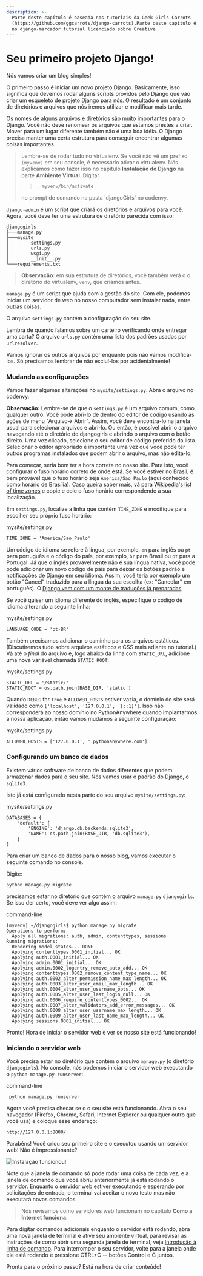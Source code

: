 ```yaml
---
description: >-
  Parte deste capítulo é baseada nos tutoriais da Geek Girls Carrots
  (https://github.com/ggcarrots/django-carrots).Parte deste capítulo é baseado
  no django-marcador tutorial licenciado sobre Creative
---
```


# Seu primeiro projeto Django!

Nós vamos criar um blog simples!

O primeiro passo é iniciar um novo projeto Django. Basicamente, isso significa que devemos rodar alguns scripts providos pelo Django que vão criar um esqueleto de projeto Django para nós. O resultado é um conjunto de diretórios e arquivos que nós iremos utilizar e modificar mais tarde.

Os nomes de alguns arquivos e diretórios são muito importantes para o Django. Você não deve renomear os arquivos que estamos prestes a criar. Mover para um lugar diferente também não é uma boa idéia. O Django precisa manter uma certa estrutura para conseguir encontrar algumas coisas importantes.

> Lembre-se de rodar tudo no virtualenv. Se você não vê um prefixo `(myvenv)` em seu console, é necessário ativar o virtualenv. Nós explicamos como fazer isso no capítulo **Instalação do Django** na parte **Ambiente Virtual**. Digitar 
>
> > ```text
> > . myvenv/bin/activate
> > ```
>
>  no prompt de comando na pasta 'djangoGirls' no codenvy.

`django-admin` é um script que criará os diretórios e arquivos para você. Agora, você deve ter uma estrutura de diretório parecida com isso:

```text
djangogirls
├───manage.py
├───mysite
│        settings.py
│        urls.py
│        wsgi.py
│        __init__.py
└───requirements.txt
```

> **Observação:** em sua estrutura de diretórios, você também verá o o diretório do virtualenv, `venv`, que criamos antes.

`manage.py` é um script que ajuda com a gestão do site. Com ele, podemos iniciar um servidor de web no nosso computador sem instalar nada, entre outras coisas.

O arquivo `settings.py` contém a configuração do seu site.

Lembra de quando falamos sobre um carteiro verificando onde entregar uma carta? O arquivo `urls.py` contém uma lista dos padrões usados por `urlresolver`.

Vamos ignorar os outros arquivos por enquanto pois não vamos modificá-los. Só precisamos lembrar de não excluí-los por acidentalmente!

### Mudando as configurações <a id="mudando-as-configura&#xE7;&#xF5;es"></a>

Vamos fazer algumas alterações no `mysite/settings.py`. Abra o arquivo no codenvy.

**Observação:** Lembre-se de que o `settings.py` é um arquivo comum, como qualquer outro. Você pode abri-lo de dentro do editor de código usando as ações de menu "Arquivo-&gt; Abrir". Assim, você deve encontrá-lo na janela usual para selecionar arquivos e abri-lo. Ou então, é possível abrir o arquivo navegando até o diretório do djangogirls e abrindo o arquivo com o botão direito. Uma vez clicado, selecione o seu editor de código preferido da lista. Selecionar o editor apropriado é importante uma vez que você pode ter outros programas instalados que podem abrir o arquivo, mas não editá-lo.

Para começar, seria bom ter a hora correta no nosso site. Para isto, você configurar o fuso horário correto de onde está. Se você estiver no Brasil, é bem provável que o fuso horário seja `America/Sao_Paulo` \(aqui conhecido como horário de Brasília\). Caso queira saber mais, vá para [Wikipedia's list of time zones](https://en.wikipedia.org/wiki/List_of_tz_database_time_zones) e copie e cole o fuso horário correspondende à sua localização.

Em `settings.py`, localize a linha que contém `TIME_ZONE` e modifique para escolher seu próprio fuso horário:

mysite/settings.py

```text
TIME_ZONE = 'America/Sao_Paulo'
```

Um código de idioma se refere à língua, por exemplo, `en` para inglês ou `pt` para português e o código do país, por exemplo, `br` para Brasil ou `pt` para a Portugal. Já que o inglês provavelmente não é sua língua nativa, você pode pode adicionar um novo código de país para deixar os botões padrão e notificações de Django em seu idioma. Assim, você teria por exemplo um botão "Cancel" traduzido para a língua da sua escolha \(ex: "Cancelar" em português\). O [Django vem com um monte de traduções já preparadas](https://docs.djangoproject.com/en/2.0/ref/settings/#language-code).

Se você quiser um idioma diferente do inglês, especifique o código de idioma alterando a seguinte linha:

mysite/settings.py

```text
LANGUAGE_CODE = 'pt-BR'
```

Também precisamos adicionar o caminho para os arquivos estáticos. \(Discutiremos tudo sobre arquivos estáticos e CSS mais adiante no tutorial.\) Vá até o _final_ do arquivo e, logo abaixo da linha com `STATIC_URL`, adicione uma nova variável chamada `STATIC_ROOT`:

mysite/settings.py

```text
STATIC_URL = '/static/'
STATIC_ROOT = os.path.join(BASE_DIR, 'static')
```

Quando `DEBUG` for `True` e `ALLOWED_HOSTS` estiver vazia, o domínio do site será validado como `['localhost', '127.0.0.1', '[::1]']`. Isso não corresponderá ao nosso domínio no PythonAnywhere quando implantarmos a nossa aplicação, então vamos mudamos a seguinte configuração:

mysite/settings.py

```text
ALLOWED_HOSTS = ['127.0.0.1', '.pythonanywhere.com']
```

### Configurando um banco de dados <a id="configurando-um-banco-de-dados"></a>

Existem vários software de banco de dados diferentes que podem armazenar dados para o seu site. Nós vamos usar o padrão do Django, o `sqlite3`.

Isto já está configurado nesta parte do seu arquivo `mysite/settings.py`:

mysite/settings.py

```text
DATABASES = {
    'default': {
        'ENGINE': 'django.db.backends.sqlite3',
        'NAME': os.path.join(BASE_DIR, 'db.sqlite3'),
    }
}
```

Para criar um banco de dados para o nosso blog, vamos executar o seguinte comando no console. 

Digite: 

`python manage.py migrate` 

precisamos estar no diretório que contém o arquivo `manage.py` `djangogirls`. Se isso der certo, você deve ver algo assim:

command-line

```text
(myvenv) ~/djangogirls$ python manage.py migrate
Operations to perform: 
  Apply all migrations: auth, admin, contenttypes, sessions
Running migrations: 
  Rendering model states... DONE
  Applying contenttypes.0001_initial... OK
  Applying auth.0001_initial... OK
  Applying admin.0001_initial... OK
  Applying admin.0002_logentry_remove_auto_add... OK
  Applying contenttypes.0002_remove_content_type_name... OK
  Applying auth.0002_alter_permission_name_max_length... OK
  Applying auth.0003_alter_user_email_max_length... OK
  Applying auth.0004_alter_user_username_opts... OK
  Applying auth.0005_alter_user_last_login_null... OK
  Applying auth.0006_require_contenttypes_0002... OK
  Applying auth.0007_alter_validators_add_error_messages... OK
  Applying auth.0008_alter_user_username_max_length... OK
  Applying auth.0009_alter_user_last_name_max_length... OK
  Applying sessions.0001_initial... OK
```

Pronto! Hora de iniciar o servidor web e ver se nosso site está funcionando!

### Iniciando o servidor web <a id="iniciando-o-servidor-web"></a>

Você precisa estar no diretório que contém o arquivo `manage.py` \(o diretório `djangogirls`\). No console, nós podemos iniciar o servidor web executando o `python manage.py runserver`:

command-line

```text
 python manage.py runserver
```

Agora você precisa checar se o o seu site está funcionando. Abra o seu navegador \(Firefox, Chrome, Safari, Internet Explorer ou qualquer outro que você usa\) e coloque esse endereço:

```text
http://127.0.0.1:8000/
```

Parabéns! Você criou seu primeiro site e o executou usando um servidor web! Não é impressionante?

![Instala&#xE7;&#xE3;o funcionou!](https://tutorial.djangogirls.org/pt/django_start_project/images/install_worked.png)

Note que a janela de comando só pode rodar uma coisa de cada vez, e a janela de comando que você abriu anteriormente já está rodando o servidor. Enquanto o servidor web estiver executando e esperando por solicitações de entrada, o terminal vai aceitar o novo testo mas não executará novos comandos.

> Nós revisamos como servidores web funcionam no capítulo **Como a Internet funciona**.

Para digitar comandos adicionais enquanto o servidor está rodando, abra uma nova janela de terminal e ative seu ambiente virtual, para revisar as instruções de como abrir uma segunda janela de terminal, veja [Introdução à linha de comando](https://tutorial.djangogirls.org/pt/intro_to_command_line/). Para interromper o seu servidor, volte para a janela onde ele está rodando e pressione CTRL+C -- botões Control e C juntos.

Pronta para o próximo passo? Está na hora de criar conteúdo!

